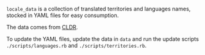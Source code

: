 `locale_data` is a collection of translated territories and languages names, stocked in YAML files for easy consumption.

The data comes from [CLDR](http://cldr.unicode.org).

To update the YAML files, update the data in `data` and run the update scripts `./scripts/languages.rb` and `./scripts/territories.rb`.
